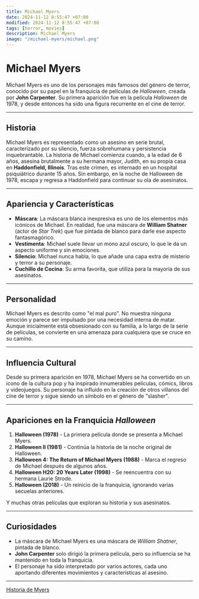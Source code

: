```yaml
---
title: Michael Myers
date: 2024-11-12 8:55:47 +07:00
modified: 2024-11-12 8:55:47 +07:00
tags: [horror, movies]
description: Michael Myers
image: "/michael-myers/michael.png"
---
```


# Michael Myers

Michael Myers es uno de los personajes más famosos del género de terror, conocido por su papel en la franquicia de películas de *Halloween*, creada por **John Carpenter**. Su primera aparición fue en la película *Halloween* de 1978, y desde entonces ha sido una figura recurrente en el cine de terror.

---

## Historia

Michael Myers es representado como un asesino en serie brutal, caracterizado por su silencio, fuerza sobrehumana y persistencia inquebrantable. La historia de Michael comienza cuando, a la edad de 6 años, asesina brutalmente a su hermana mayor, Judith, en su propia casa en **Haddonfield, Illinois**. Tras este crimen, es internado en un hospital psiquiátrico durante 15 años. Sin embargo, en la noche de Halloween de 1978, escapa y regresa a Haddonfield para continuar su ola de asesinatos.

---

## Apariencia y Características

- **Máscara**: La máscara blanca inexpresiva es uno de los elementos más icónicos de Michael. En realidad, fue una máscara de **William Shatner** (actor de *Star Trek*) que fue pintada de blanco para darle ese aspecto fantasmagórico.
- **Vestimenta**: Michael suele llevar un mono azul oscuro, lo que le da un aspecto uniforme y sin emociones.
- **Silencio**: Michael nunca habla, lo que añade una capa extra de misterio y terror a su personaje.
- **Cuchillo de Cocina**: Su arma favorita, que utiliza para la mayoría de sus asesinatos.

---

## Personalidad

Michael Myers es descrito como "el mal puro". No muestra ninguna emoción y parece ser impulsado por una necesidad interna de matar. Aunque inicialmente está obsesionado con su familia, a lo largo de la serie de películas, se convierte en una amenaza para cualquiera que se cruce en su camino.

---

## Influencia Cultural

Desde su primera aparición en 1978, Michael Myers se ha convertido en un icono de la cultura pop y ha inspirado innumerables películas, cómics, libros y videojuegos. Su personaje ha influido en la creación de otros villanos del cine de terror y sigue siendo un símbolo en el género de "slasher".

---

## Apariciones en la Franquicia *Halloween*

1. **Halloween (1978)** - La primera película donde se presenta a Michael Myers.
2. **Halloween II (1981)** - Continúa la historia de la noche original de Halloween.
3. **Halloween 4: The Return of Michael Myers (1988)** - Marca el regreso de Michael después de algunos años.
4. **Halloween H20: 20 Years Later (1998)** - Se reencuentra con su hermana Laurie Strode.
5. **Halloween (2018)** - Un reinicio de la franquicia, ignorando varias secuelas anteriores.

Y muchas otras películas que exploran su historia y sus asesinatos.

---

## Curiosidades

- La máscara de Michael Myers es una máscara de *William Shatner*, pintada de blanco.
- **John Carpenter** solo dirigió la primera película, pero su influencia se ha mantenido en toda la franquicia.
- El personaje ha sido interpretado por varios actores, cada uno aportando diferentes movimientos y características al asesino.

---

<a href="https://youtu.be/UGsHormbC7Y?si=AK9YwXJEEG916Ydl" target="_blank" rel="noopener">Historia de Myers</a>